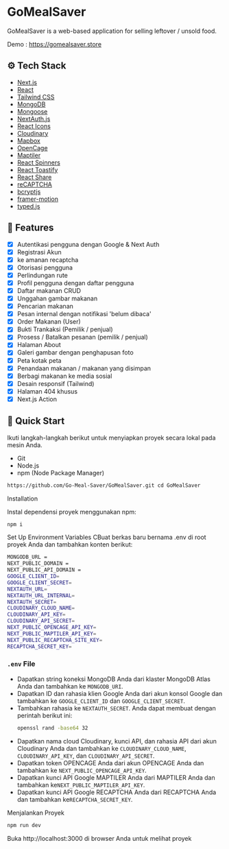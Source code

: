 # GoMealSaver

GoMealSaver is a web-based application for selling leftover / unsold food.

Demo : https://gomealsaver.store

## ⚙️ Tech Stack

- [Next.js](https://nextjs.org/)
- [React](https://reactjs.org/)
- [Tailwind CSS](https://tailwindcss.com/)
- [MongoDB](https://www.mongodb.com/)
- [Mongoose](https://mongoosejs.com/)
- [NextAuth.js](https://next-auth.js.org/)
- [React Icons](https://react-icons.github.io/react-icons/)
- [Cloudinary](https://cloudinary.com/)
- [Mapbox](https://www.mapbox.com/)
- [OpenCage](https://opencagedata.com/)
- [Maptiler](https://www.maptiler.com/)
- [React Spinners](https://www.npmjs.com/package/react-spinners)
- [React Toastify](https://fkhadra.github.io/react-toastify/)
- [React Share](https://www.npmjs.com/package/react-share)
- [reCAPTCHA](https://www.google.com/recaptcha/about/)
- [bcryptjs](https://www.npmjs.com/package/bcryptjs)
- [framer-motion](https://motion.dev/)
- [typed.js](https://mattboldt.com/demos/typed-js/)

## 🔋 Features

- [x] Autentikasi pengguna dengan Google & Next Auth
- [x] Registrasi Akun 
- [x] ke amanan recaptcha 
- [x] Otorisasi pengguna
- [x] Perlindungan rute
- [x] Profil pengguna dengan daftar pengguna
- [x] Daftar makanan CRUD
- [x] Unggahan gambar makanan 
- [x] Pencarian makanan
- [x] Pesan internal dengan notifikasi 'belum dibaca'
- [x] Order Makanan (User)
- [x] Bukti Trankaksi (Pemilik / penjual)
- [x] Prosess  / Batalkan pesanan (pemilik / penjual)
- [x] Halaman About
- [x] Galeri gambar dengan penghapusan foto
- [x] Peta kotak peta
- [x] Penandaan makanan / makanan yang disimpan
- [x] Berbagi makanan ke media sosial
- [x] Desain responsif (Tailwind)
- [x] Halaman 404 khusus
- [x] Next.js Action
## 🤸 Quick Start

Ikuti langkah-langkah berikut untuk menyiapkan proyek secara lokal pada mesin Anda.

- Git
- Node.js
- npm (Node Package Manager)

```bash
https://github.com/Go-Meal-Saver/GoMealSaver.git cd GoMealSaver
```

Installation

Instal dependensi proyek menggunakan npm:

```bash
npm i
```

Set Up Environment Variables
CBuat berkas baru bernama .env di root proyek Anda dan tambahkan konten berikut:

```bash
MONGODB_URL =
NEXT_PUBLIC_DOMAIN =
NEXT_PUBLIC_API_DOMAIN =
GOOGLE_CLIENT_ID=
GOOGLE_CLIENT_SECRET=
NEXTAUTH_URL=
NEXTAUTH_URL_INTERNAL=
NEXTAUTH_SECRET=
CLOUDINARY_CLOUD_NAME=
CLOUDINARY_API_KEY=
CLOUDINARY_API_SECRET=
NEXT_PUBLIC_OPENCAGE_API_KEY=
NEXT_PUBLIC_MAPTILER_API_KEY=
NEXT_PUBLIC_RECAPTCHA_SITE_KEY=
RECAPTCHA_SECRET_KEY=
```

### `.env` File


- Dapatkan string koneksi MongoDB Anda dari klaster MongoDB Atlas Anda dan tambahkan ke `MONGODB_URI`.
- Dapatkan ID dan rahasia klien Google Anda dari akun konsol Google dan tambahkan ke `GOOGLE_CLIENT_ID` dan `GOOGLE_CLIENT_SECRET`.
- Tambahkan rahasia ke `NEXTAUTH_SECRET`. Anda dapat membuat dengan perintah berikut ini:
  ```bash
  openssl rand -base64 32
  ```
- Dapatkan nama cloud Cloudinary, kunci API, dan rahasia API dari akun Cloudinary Anda dan tambahkan ke `CLOUDINARY_CLOUD_NAME`, `CLOUDINARY_API_KEY`, dan `CLOUDINARY_API_SECRET`.
- Dapatkan token OPENCAGE Anda dari akun OPENCAGE Anda dan tambahkan ke `NEXT_PUBLIC_OPENCAGE_API_KEY`.
- Dapatkan kunci API Google MAPTILER Anda dari MAPTILER Anda dan tambahkan ke`NEXT_PUBLIC_MAPTILER_API_KEY`.
- Dapatkan kunci API Google RECAPTCHA Anda dari RECAPTCHA Anda dan tambahkan ke`RECAPTCHA_SECRET_KEY`.

Menjalankan Proyek

```bash
npm run dev
```

Buka http://localhost:3000 di browser Anda untuk melihat proyek


